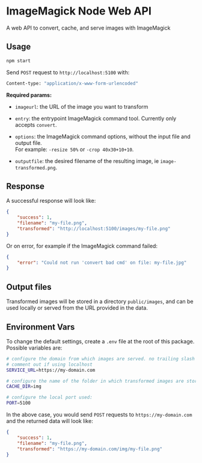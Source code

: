 # ImageMagick Node Web API

A web API to convert, cache, and serve images with ImageMagick

## Usage

```sh
npm start
```

Send `POST` request to `http://localhost:5100` with:

```sh
Content-type: "application/x-www-form-urlencoded"
```

**Required params:**

- `imageurl`: the URL of the image you want to transform

- `entry`: the entrypoint ImageMagick command tool. Currently only accepts `convert`.

- `options`: the ImageMagick command options, without the input file and output file.  
For example: `-resize 50%` or `-crop 40x30+10+10`.

- `outputfile`: the desired filename of the resulting image, ie `image-transformed.png`.

## Response

A successful response will look like:

```json
{
    "success": 1,
    "filename": "my-file.png",
    "transformed": "http://localhost:5100/images/my-file.png"
}
```

Or on error, for example if the ImageMagick command failed:

```json
{
    "error": "Could not run 'convert bad cmd' on file: my-file.jpg"
}
```

## Output files

Transformed images will be stored in a directory `public/images`, and can be used locally or served from the URL provided in the data.

## Environment Vars

To change the default settings, create a `.env` file at the root of this package. Possible variables are:

```sh
# configure the domain from which images are served. no trailing slash
# comment out if using localhost
SERVICE_URL=https://my-domain.com

# configure the name of the folder in which transformed images are stored:
CACHE_DIR=img

# configure the local port used:
PORT=5100
```

In the above case, you would send `POST` requests to `https://my-domain.com` and the returned data will look like:

```json
{
    "success": 1,
    "filename": "my-file.png",
    "transformed": "https://my-domain.com/img/my-file.png"
}
```
